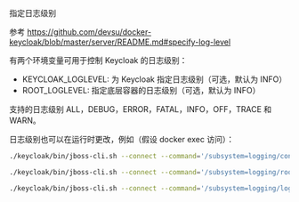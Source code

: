 指定日志级别

参考 <https://github.com/devsu/docker-keycloak/blob/master/server/README.md#specify-log-level>

有两个环境变量可用于控制 Keycloak 的日志级别：

- KEYCLOAK_LOGLEVEL: 为 Keycloak 指定日志级别（可选，默认为 INFO）
- ROOT_LOGLEVEL: 指定底层容器的日志级别（可选，默认为 INFO）

支持的日志级别 ALL，DEBUG，ERROR，FATAL，INFO，OFF，TRACE 和 WARN。

日志级别也可以在运行时更改，例如（假设 docker exec 访问）：

```bash
./keycloak/bin/jboss-cli.sh --connect --command='/subsystem=logging/console-handler=CONSOLE:change-log-level(level=DEBUG)'

./keycloak/bin/jboss-cli.sh --connect --command='/subsystem=logging/root-logger=ROOT:change-root-log-level(level=DEBUG)'

./keycloak/bin/jboss-cli.sh --connect --command='/subsystem=logging/logger=org.keycloak:write-attribute(name=level,value=DEBUG)'
```
